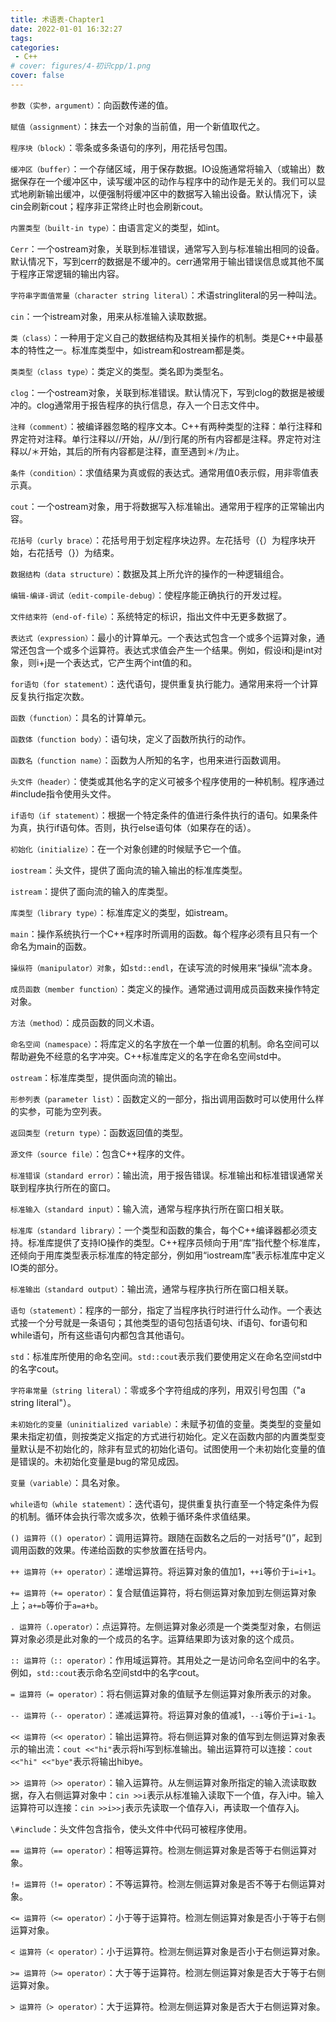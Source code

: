 ```yaml
---
title: 术语表-Chapter1
date: 2022-01-01 16:32:27
tags:
categories:
 - C++
# cover: figures/4-初识cpp/1.png
cover: false
---
```



`参数（实参，argument）`：向函数传递的值。

`赋值（assignment）`：抹去一个对象的当前值，用一个新值取代之。

`程序块（block）`：零条或多条语句的序列，用花括号包围。

`缓冲区（buffer）`：一个存储区域，用于保存数据。IO设施通常将输入（或输出）数据保存在一个缓冲区中，读写缓冲区的动作与程序中的动作是无关的。我们可以显式地刷新输出缓冲，以便强制将缓冲区中的数据写入输出设备。默认情况下，读cin会刷新cout；程序非正常终止时也会刷新cout。

`内置类型（built-in type）`：由语言定义的类型，如int。

`Cerr`：一个ostream对象，关联到标准错误，通常写入到与标准输出相同的设备。默认情况下，写到cerr的数据是不缓冲的。cerr通常用于输出错误信息或其他不属于程序正常逻辑的输出内容。

`字符串字面值常量（character string literal）`：术语stringliteral的另一种叫法。

`cin`：一个istream对象，用来从标准输入读取数据。

`类（class）`：一种用于定义自己的数据结构及其相关操作的机制。类是C++中最基本的特性之一。标准库类型中，如istream和ostream都是类。

`类类型（class type）`：类定义的类型。类名即为类型名。

`clog`：一个ostream对象，关联到标准错误。默认情况下，写到clog的数据是被缓冲的。clog通常用于报告程序的执行信息，存入一个日志文件中。

`注释（comment）`：被编译器忽略的程序文本。C++有两种类型的注释：单行注释和界定符对注释。单行注释以//开始，从//到行尾的所有内容都是注释。界定符对注释以/＊开始，其后的所有内容都是注释，直至遇到＊/为止。

`条件（condition）`：求值结果为真或假的表达式。通常用值0表示假，用非零值表示真。

`cout`：一个ostream对象，用于将数据写入标准输出。通常用于程序的正常输出内容。

`花括号（curly brace）`：花括号用于划定程序块边界。左花括号（{）为程序块开始，右花括号（}）为结束。

`数据结构（data structure）`：数据及其上所允许的操作的一种逻辑组合。

`编辑-编译-调试（edit-compile-debug）`：使程序能正确执行的开发过程。

`文件结束符（end-of-file）`：系统特定的标识，指出文件中无更多数据了。

`表达式（expression）`：最小的计算单元。一个表达式包含一个或多个运算对象，通常还包含一个或多个运算符。表达式求值会产生一个结果。例如，假设i和j是int对象，则i+j是一个表达式，它产生两个int值的和。

`for语句（for statement）`：迭代语句，提供重复执行能力。通常用来将一个计算反复执行指定次数。

`函数（function）`：具名的计算单元。

`函数体（function body）`：语句块，定义了函数所执行的动作。

`函数名（function name）`：函数为人所知的名字，也用来进行函数调用。

`头文件（header）`：使类或其他名字的定义可被多个程序使用的一种机制。程序通过#include指令使用头文件。

`if语句（if statement）`：根据一个特定条件的值进行条件执行的语句。如果条件为真，执行if语句体。否则，执行else语句体（如果存在的话）。

`初始化（initialize）`：在一个对象创建的时候赋予它一个值。

`iostream`：头文件，提供了面向流的输入输出的标准库类型。

`istream`：提供了面向流的输入的库类型。

`库类型（library type）`：标准库定义的类型，如istream。

`main`：操作系统执行一个C++程序时所调用的函数。每个程序必须有且只有一个命名为main的函数。

`操纵符（manipulator）对象`，如`std::endl`，在读写流的时候用来“操纵”流本身。

`成员函数（member function）`：类定义的操作。通常通过调用成员函数来操作特定对象。

`方法（method）`：成员函数的同义术语。

`命名空间（namespace）`：将库定义的名字放在一个单一位置的机制。命名空间可以帮助避免不经意的名字冲突。C++标准库定义的名字在命名空间std中。

`ostream`：标准库类型，提供面向流的输出。

`形参列表（parameter list）`：函数定义的一部分，指出调用函数时可以使用什么样的实参，可能为空列表。

`返回类型（return type）`：函数返回值的类型。

`源文件（source file）`：包含C++程序的文件。

`标准错误（standard error）`：输出流，用于报告错误。标准输出和标准错误通常关联到程序执行所在的窗口。

`标准输入（standard input）`：输入流，通常与程序执行所在窗口相关联。

`标准库（standard library）`：一个类型和函数的集合，每个C++编译器都必须支持。标准库提供了支持IO操作的类型。C++程序员倾向于用“库”指代整个标准库，还倾向于用库类型表示标准库的特定部分，例如用“iostream库”表示标准库中定义IO类的部分。

`标准输出（standard output）`：输出流，通常与程序执行所在窗口相关联。

`语句（statement）`：程序的一部分，指定了当程序执行时进行什么动作。一个表达式接一个分号就是一条语句；其他类型的语句包括语句块、if语句、for语句和while语句，所有这些语句内都包含其他语句。

`std`：标准库所使用的命名空间。`std::cout`表示我们要使用定义在命名空间std中的名字cout。

`字符串常量（string literal）`：零或多个字符组成的序列，用双引号包围（"a string literal"）。

`未初始化的变量（uninitialized variable）`：未赋予初值的变量。类类型的变量如果未指定初值，则按类定义指定的方式进行初始化。定义在函数内部的内置类型变量默认是不初始化的，除非有显式的初始化语句。试图使用一个未初始化变量的值是错误的。未初始化变量是bug的常见成因。

`变量（variable）`：具名对象。

`while语句（while statement）`：迭代语句，提供重复执行直至一个特定条件为假的机制。循环体会执行零次或多次，依赖于循环条件求值结果。

`() 运算符（() operator）`：调用运算符。跟随在函数名之后的一对括号“()”，起到调用函数的效果。传递给函数的实参放置在括号内。

`++ 运算符（++ operator）`：递增运算符。将运算对象的值加1，`++i`等价于`i=i+1`。

`+= 运算符（+= operator）`：复合赋值运算符，将右侧运算对象加到左侧运算对象上；`a+=b`等价于`a=a+b`。

`. 运算符（.operator）`：点运算符。左侧运算对象必须是一个类类型对象，右侧运算对象必须是此对象的一个成员的名字。运算结果即为该对象的这个成员。

`:: 运算符（:: operator）`：作用域运算符。其用处之一是访问命名空间中的名字。例如，`std::cout`表示命名空间std中的名字cout。

`= 运算符（= operator）`：将右侧运算对象的值赋予左侧运算对象所表示的对象。

`-- 运算符（-- operator）`：递减运算符。将运算对象的值减1，`--i`等价于`i=i-1`。

`<< 运算符（<< operator）`：输出运算符。将右侧运算对象的值写到左侧运算对象表示的输出流：`cout <<"hi"`表示将hi写到标准输出。输出运算符可以连接：`cout <<"hi" <<"bye"`表示将输出hibye。

`>> 运算符（>> operator）`：输入运算符。从左侧运算对象所指定的输入流读取数据，存入右侧运算对象中：`cin >>i`表示从标准输入读取下一个值，存入i中。输入运算符可以连接：`cin >>i>>j`表示先读取一个值存入i，再读取一个值存入j。

`\#include`：头文件包含指令，使头文件中代码可被程序使用。

`== 运算符（== operator）`：相等运算符。检测左侧运算对象是否等于右侧运算对象。

`!= 运算符（!= operator）`：不等运算符。检测左侧运算对象是否不等于右侧运算对象。

`<= 运算符（<= operator）`：小于等于运算符。检测左侧运算对象是否小于等于右侧运算对象。

`< 运算符（< operator）`：小于运算符。检测左侧运算对象是否小于右侧运算对象。

`>= 运算符（>= operator）`：大于等于运算符。检测左侧运算对象是否大于等于右侧运算对象。

`> 运算符（> operator）`：大于运算符。检测左侧运算对象是否大于右侧运算对象。
